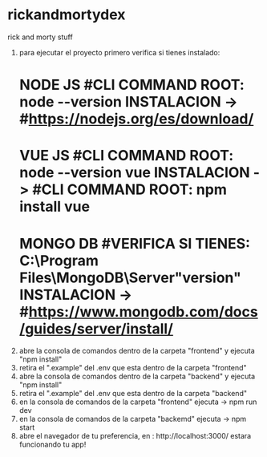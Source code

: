 # rickandmortydex
rick and morty stuff
1. para ejecutar el proyecto primero verifica si tienes instalado:
    #   NODE JS     #CLI COMMAND ROOT: node --version                               INSTALACION  -> #https://nodejs.org/es/download/
    #   VUE JS      #CLI COMMAND ROOT: node --version vue                           INSTALACION  -> #CLI COMMAND ROOT:     npm install vue                    #
    #   MONGO DB    #VERIFICA SI TIENES: C:\Program Files\MongoDB\Server\"version"  INSTALACION  -> #https://www.mongodb.com/docs/guides/server/install/
2. abre la consola de comandos dentro de la carpeta "frontend" y ejecuta "npm install"
3. retira el ".example" del .env que esta dentro de la carpeta "frontend"
4. abre la consola de comandos dentro de la carpeta "backend" y ejecuta "npm install"
5. retira el ".example" del .env que esta dentro de la carpeta "backend"
6. en la consola de comandos de la carpeta "frontend" ejecuta -> npm run dev
7. en la consola de comandos de la carpeta "backemd" ejecuta -> npm start
8. abre el navegador de tu preferencia, en : http://localhost:3000/ estara funcionando tu app!